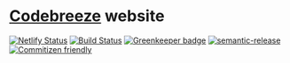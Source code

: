 # [Codebreeze](https://codebreeze.fi) website

[![Netlify Status](https://api.netlify.com/api/v1/badges/3455a06c-0a08-4d91-8536-e6c7433a1a0e/deploy-status)](https://app.netlify.com/sites/festive-raman-68b228/deploys)
[![Build Status](https://travis-ci.org/codefreezefi/codebreeze.fi.svg?branch=saga)](https://travis-ci.org/codefreezefi/codebreeze.fi)
[![Greenkeeper badge](https://badges.greenkeeper.io/codefreezefi/codebreeze.fi.svg?token=9f0ce8d46ec055d9c898027fa03dbf168da47358b0a7c56d5cf024c227c0a57b&ts=1559900520843)](https://greenkeeper.io/)
[![semantic-release](https://img.shields.io/badge/%20%20%F0%9F%93%A6%F0%9F%9A%80-semantic--release-e10079.svg)](https://github.com/semantic-release/semantic-release)
[![Commitizen friendly](https://img.shields.io/badge/commitizen-friendly-brightgreen.svg)](http://commitizen.github.io/cz-cli/)
